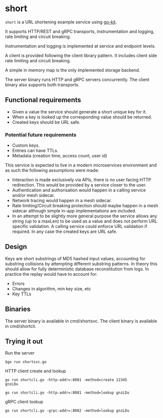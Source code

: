 # short

`short` is a URL shortening example service using [go-kit](https://github.com/go-kit/kit).

It supports HTTP/REST and gRPC transports, instrumentation and logging, rate limiting and circuit breaking.

Instrumentation and logging is implemented at service and endpoint levels.

A client is provided following the client library pattern. It includes client side rate limiting and circuit breaking.

A simple in memory map is the only implemented storage backend.

The server binary runs HTTP and gRPC servers concurrently. The client binary also supports both transports.

## Functional requirements

- Given a value the service should generate a short unique key for it.
- When a key is looked up the corresponding value should be returned.
- Created keys should be URL safe.

### Potential future requirements

- Custom keys.
- Entries can have TTLs.
- Metadata (creation time, access count, user id)

This service is expected to live in a modern microservices environment and as
such the following assumptions were made:

- Interaction is made exclusively via APIs, there is no user facing HTTP redirection. This would be provided by a service closer to the user.
- Authentication and authorisation would happen in a calling service and/or mesh sidecar.
- Network tracing would happen in a mesh sidecar.
- Rate limiting/Circuit breaking protection should maybe happen in a mesh sidecar although simple in-app implementations are included.
- In an attempt to be slightly more general purpose the service allows any string (up to a maxLen) to be used as a value and does not perform URL specific validation. A calling service could enforce URL validation if required. In any case the created keys are URL safe.

## Design

Keys are short substrings of MD5 hashed input values, accounting for substring collisions by attempting different substring patterns.
In theory this should allow for fully deterministic database reconstitution from logs. In practice the replay would have to account for:

- Errors
- Changes in algorithm, min key size, etc
- Key TTLs

## Binaries

The server binary is available in cmd/shortsvc. The client binary is available in cmd/shortcli.

## Trying it out

Run the server

```
$go run shortsvc.go
```

HTTP client create and lookup

```
go run shortcli.go -http-addr=:8081 -method=create 12345 
gnzLDu

go run shortcli.go -http-addr=:8081 -method=lookup gnzLDu
```

gRPC client lookup

```
go run shortcli.go -grpc-addr=:8082 -method=lookup gnzLDu
```
